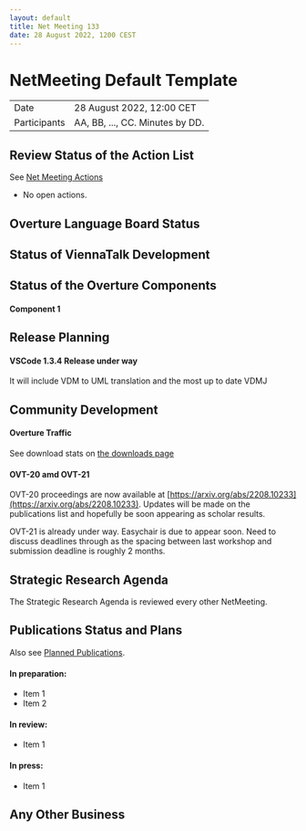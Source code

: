 ```yaml
---
layout: default
title: Net Meeting 133
date: 28 August 2022, 1200 CEST
---
```


<script src="https://code.jquery.com/jquery-1.11.1.min.js">
</script>
<script src="/javascripts/edit.js"></script>
<script>setEditButonNm();</script>

# NetMeeting Default Template

|||
|---|---|
| Date | 28 August 2022, 12:00 CET |
| Participants | AA, BB, ..., CC.  Minutes by DD. |


## Review Status of the Action List

See [Net Meeting Actions](https://github.com/overturetool/overturetool.github.io/issues?q=is%3Aopen+is%3Aissue+label%3A%22action+net-meeting%22)

* No open actions.


## Overture Language Board Status


## Status of ViennaTalk Development



##  Status of the Overture Components

#### Component 1




##  Release Planning

#### VSCode 1.3.4 Release under way

It will include VDM to UML translation and the most up to date VDMJ

#### 

##  Community Development

#### Overture Traffic

See download stats on [the downloads page](https://www.overturetool.org/download/)

#### OVT-20 amd OVT-21

OVT-20 proceedings are now available at [https://arxiv.org/abs/2208.10233](https://arxiv.org/abs/2208.10233). Updates will be made on the publications list and hopefully be soon appearing as scholar results.

OVT-21 is already under way. Easychair is due to appear soon. Need to discuss deadlines through as the spacing between last workshop and submission deadline is roughly 2 months.


##  Strategic Research Agenda

The Strategic Research Agenda is reviewed every other NetMeeting.


##  Publications Status and Plans

Also see [Planned Publications](https://www.overturetool.org/publications/PlannedPublications.html).

#### In preparation:

* Item 1
* Item 2

#### In review:

* Item 1

#### In press:

* Item 1


##  Any Other Business

<div id="edit_page_div"></div>

